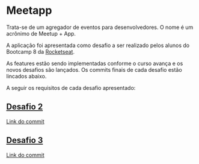 # Meetapp

Trata-se de um agregador de eventos para desenvolvedores. O nome é um acrônimo de Meetup + App.

A aplicação foi apresentada como desafio a ser realizado pelos alunos do Bootcamp 8 da [Rocketseat](https://rocketseat.com.br/).

As features estão sendo implementadas conforme o curso avança e os novos desafios são lançados. Os commits finais de cada desafio estão lincados abaixo.

A seguir os requisitos de cada desafio apresentado:

## [Desafio 2](docs/desafio-2.md)

[Link do commit](https://github.com/lourenco-rs/meetapp-backend/commit/87149e9e68141bf90dfa99f0bde292dacfdd619c)

## [Desafio 3](docs/desafio-3.md)

[Link do commit](https://github.com/lourenco-rs/meetapp-backend/commit/d849028493af8bf0153cad25226481ca760f0fad)
